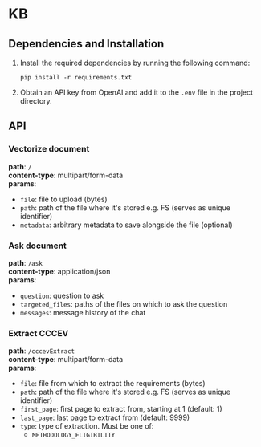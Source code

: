 # KB

## Dependencies and Installation

1. Install the required dependencies by running the following command:
   ```
   pip install -r requirements.txt
   ```
   
2. Obtain an API key from OpenAI and add it to the `.env` file in the project directory.

## API

### Vectorize document

**path**: `/` \
**content-type**: multipart/form-data \
**params**:
- `file`: file to upload (bytes)
- `path`: path of the file where it's stored e.g. FS (serves as unique identifier)
- `metadata`: arbitrary metadata to save alongside the file (optional)

### Ask document

**path**: `/ask` \
**content-type**: application/json \
**params**:
- `question`: question to ask
- `targeted_files`: paths of the files on which to ask the question
- `messages`: message history of the chat

### Extract CCCEV

**path**: `/cccevExtract` \
**content-type**: multipart/form-data \
**params**:
- `file`: file from which to extract the requirements (bytes)
- `path`: path of the file where it's stored e.g. FS (serves as unique identifier)
- `first_page`: first page to extract from, starting at 1 (default: 1)
- `last_page`: last page to extract from (default: 9999)
- `type`: type of extraction. Must be one of:
   - `METHODOLOGY_ELIGIBILITY`
